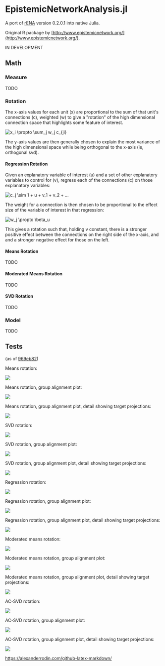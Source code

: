 # EpistemicNetworkAnalysis.jl

A port of [rENA](https://rdrr.io/cran/rENA/) version 0.2.0.1 into native Julia.

Original R package by [http://www.epistemicnetwork.org/](http://www.epistemicnetwork.org/).

IN DEVELOPMENT

## Math

### Measure

TODO

### Rotation

The x-axis values for each unit (x) are proportional to the sum of that unit's connections (c), weighted (w) to give a "rotation" of the high dimensional connection space that highlights some feature of interest.

![x_i \propto \sum_j w_j c_{ji}](https://render.githubusercontent.com/render/math?math=x_i%20%5Cpropto%20%5Csum_j%20w_j%20c_%7Bji%7D)

The y-axis values are then generally chosen to explain the most variance of the high dimensional space while being orthogonal to the x-axis (ie, orthogonal svd).

#### Regression Rotation

Given an explanatory variable of interest (u) and a set of other explanatory variables to control for (v), regress each of the connections (c) on those explanatory variables:

![c_j \sim 1 + u + v_1 + v_2 + ...](https://render.githubusercontent.com/render/math?math=c_j%20%5Csim%201%20%2B%20u%20%2B%20v_1%20%2B%20v_2%20%2B%20...)

The weight for a connection is then chosen to be proportional to the effect size of the variable of interest in that regression:

![w_j \propto \beta_u](https://render.githubusercontent.com/render/math?math=w_j%20%5Cpropto%20%5Cbeta_u)

This gives a rotation such that, holding v constant, there is a stronger positive effect between the connections on the right side of the x-axis, and and a stronger negative effect for those on the left.

#### Means Rotation

TODO

#### Moderated Means Rotation

TODO

#### SVD Rotation

TODO

### Model

TODO

## Tests

(as of [969eb82](https://github.com/snotskie/EpistemicNetworkAnalysis.jl/commit/969eb822c7c8e420f0459c154a30ad2043062a42))

Means rotation:

![](examples/images/mr1.png)

Means rotation, group alignment plot:

![](examples/images/mr1-sub.png)

Means rotation, group alignment plot, detail showing target projections:

![](examples/images/mr1-sub-detail.png)

SVD rotation:

![](examples/images/svd.png)

SVD rotation, group alignment plot:

![](examples/images/svd-sub.png)

SVD rotation, group alignment plot, detail showing target projections:

![](examples/images/svd-sub-detail.png)

Regression rotation:

![](examples/images/rr1.png)

Regression rotation, group alignment plot:

![](examples/images/rr1-sub.png)

Regression rotation, group alignment plot, detail showing target projections:

![](examples/images/rr1-sub-detail.png)

Moderated means rotation:

![](examples/images/mmr1.png)

Moderated means rotation, group alignment plot:

![](examples/images/mmr1-sub.png)

Moderated means rotation, group alignment plot, detail showing target projections:

![](examples/images/mmr1-sub-detail.png)

AC-SVD rotation:

![](examples/images/acsvd.png)

AC-SVD rotation, group alignment plot:

![](examples/images/acsvd-sub.png)

AC-SVD rotation, group alignment plot, detail showing target projections:

![](examples/images/acsvd-sub-detail.png)

https://alexanderrodin.com/github-latex-markdown/
